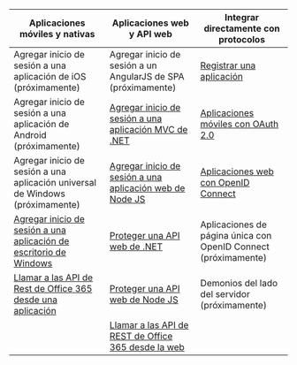 | Aplicaciones móviles y nativas | Aplicaciones web y API web | Integrar directamente con protocolos |
| ----------------------- | ------------------------------- | --------------------- |
| Agregar inicio de sesión a una aplicación de iOS (próximamente) | Agregar inicio de sesión a un AngularJS de SPA (próximamente) | [Registrar una aplicación](active-directory-v2-app-registration.md) |
| Agregar inicio de sesión a una aplicación de Android (próximamente) | [Agregar inicio de sesión a una aplicación MVC de .NET](active-directory-v2-devquickstarts-dotnet-web.md) | [Aplicaciones móviles con OAuth 2.0](active-directory-v2-protocols.md#oauth2-authorization-code-flow) |
| Agregar inicio de sesión a una aplicación universal de Windows (próximamente) | [Agregar inicio de sesión a una aplicación web de Node JS](active-directory-v2-devquickstarts-node-web.md) | [Aplicaciones web con OpenID Connect](active-directory-v2-protocols.md#openid-connect-sign-in-flow) |
| [Agregar inicio de sesión a una aplicación de escritorio de Windows](active-directory-v2-devquickstarts-wpf.md)| [Proteger una API web de .NET](active-directory-v2-devquickstarts-dotnet-api.md) | Aplicaciones de página única con OpenID Connect (próximamente)
| [Llamar a las API de Rest de Office 365 desde una aplicación](https://www.msdn.com/office/office365/howto/authenticate-Office-365-APIs-using-v2) | [Proteger una API web de Node JS](active-directory-v2-devquickstarts-node-api.md) | Demonios del lado del servidor (próximamente) |
| | [Llamar a las API de REST de Office 365 desde la web](https://www.msdn.com/office/office365/howto/authenticate-Office-365-APIs-using-v2) |

<!---HONumber=Sept15_HO2-->